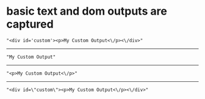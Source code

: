 # basic text and dom outputs are captured

    "<div id='custom'><p>My Custom Output<\/p><\/div>"

---

    "My Custom Output"

---

    "<p>My Custom Output<\/p>"

---

    "<div id=\"custom\"><p>My Custom Output<\/p><\/div>"

